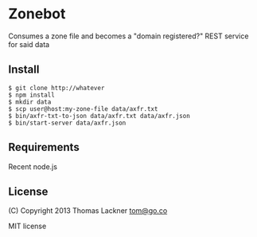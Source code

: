 Zonebot
=======

Consumes a zone file and becomes a "domain registered?" REST service for said data

Install
-------

```shell
$ git clone http://whatever
$ npm install
$ mkdir data
$ scp user@host:my-zone-file data/axfr.txt
$ bin/axfr-txt-to-json data/axfr.txt data/axfr.json
$ bin/start-server data/axfr.json
```

Requirements
------------

Recent node.js

License
------

(C) Copyright 2013 Thomas Lackner <tom@go.co>

MIT license


